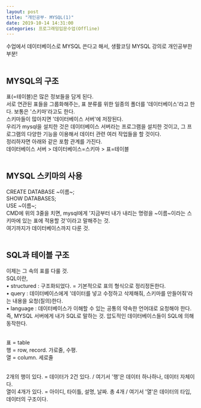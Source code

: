 ```yaml
---
layout: post
title: "개인공부- MYSQL(1)"
date: 2019-10-14 14:31:00
categories: 프로그래밍입문수업(Offline)
---
```

수업에서 데이터베이스로 MYSQL 쓴다고 해서, 생활코딩 MYSQL 강의로 개인공부한 부분!<br><br>

## MYSQL의 구조<br>
표(=테이블)은 많은 정보들을 담게 된다.<br>
서로 연관된 표들을 그룹화해주는, 표 분류를 위한 일종의 폴더를 '데이터베이스'라고 한다. 보통은 '스키마'라고도 한다.<br>
스키마들이 많아지면 '데이터베이스 서버'에 저장된다.<br>
우리가 mysql을 설치한 것은 데이터베이스 서버라는 프로그램을 설치한 것이고, 그 프로그램의 다양한 기능을 이용해서 데이터 관련 여러 작업들을 할 것이다.<br>
정리하자면 아래와 같은 포함 관계를 가진다.<br>
데이터베이스 서버  >  데이터베이스=스키마  >  표=테이블<br><br>


## MYSQL 스키마의 사용<br>
CREATE DATABASE ~이름~;<br>
SHOW DATABASES;<br>
USE ~이름~;<br>
CMD에 위의 3줄을 치면, mysql에게 '지금부터 내가 내리는 명령을 ~이름~이라는 스키마에 있는 표에 적용할 것'이라고 말해주는 것.<br>
여기까지가 데이터베이스까지 다룬 것.<br><br>

## SQL과 테이블 구조<br>
이제는 그 속의 표를 다룰 것.<br>
SQL이란,<br>
	• structured : 구조화되었다. = 기본적으로 표의 형식으로 정리정돈한다.<br>
	• query : 데이터베이스에게 '데이터를 넣고 수정하고 삭제해줘, 스키마를 만들어줘'라는 내용을 요청(질의)한다.<br>
	• language : 데이터베이스가 이해할 수 있는 공통의 약속한 언어대로 요청해야 한다. 즉, MYSQL 서버에게 내가 SQL로 말하는 것. 압도적인 데이터베이스들이 SQL에 의해 동작한다.<br><br>

표 = table<br>
행 = row, record. 가로줄, 수평.<br>
열 = column. 세로줄<br><br>

2개의 행이 있다. = 데이터가 2건 있다. / 여기서 '행'은 데이터 하나하나, 데이터 자체이다.<br>
열이 4개가 있다. = 아이디, 타이틀, 설명, 날짜. 총 4개 / 여기서 '열'은 데이터의 타입, 데이터의 구조이다.<br>
